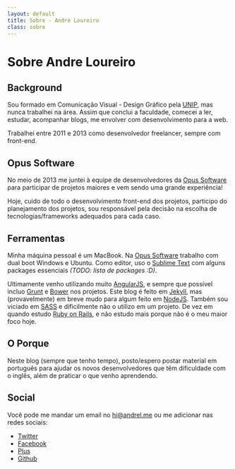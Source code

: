 ```yaml
---
layout: default
title: Sobre - Andre Loureiro
class: sobre
---
```


# Sobre Andre Loureiro

## Background

Sou formado em Comunicação Visual - Design Gráfico pela [UNIP](http://unip.br), mas nunca trabalhei na área. Assim que conclui a faculdade, comecei a ler, estudar, acompanhar blogs, me envolver com desenvolvimento para a web.

Trabalhei entre 2011 e 2013 como desenvolvedor freelancer, sempre com front-end.

## Opus Software

No meio de 2013 me juntei à equipe de desenvolvedores da <a href="http://opus-software.com.br" class="go-opus">Opus Software</a> para participar de projetos maiores e vem sendo uma grande experiência!

Hoje, cuido de todo o desenvolvimento front-end dos projetos, participo do planejamento dos projetos, sou responsável pela decisão na escolha de tecnologias/frameworks adequados para cada caso.

## Ferramentas

Minha máquina pessoal é um MacBook. Na [Opus Software](http://opus-software.com.br) trabalho com dual boot Windows e Ubuntu. Como editor, uso o [Sublime Text](http://www.sublimetext.com/) com alguns packages essenciais _(TODO: lista de packages :D)_.

Ultimamente venho utilizando muito [AngularJS](http://angularjs.org/), e sempre que possível incluo [Grunt](http://gruntjs.com) e [Bower](http://bower.io) nos projetos. Este blog é feito em [Jekyll](http://jekyllrb.com), mas (provavelmente) em breve mudo para algum feito em [NodeJS](http://nodejs.org). Também sou viciado em [SASS](http://sass-lang.com) e dificilmente não o utilizo em um projeto. De vez em quando estudo [Ruby on Rails](http://rubyonrails.org), e não estudo mais porque não é o meu maior foco hoje.

## O Porque

Neste blog (sempre que tenho tempo), posto/espero postar material em português para ajudar os novos desenvolvedores que têm dificuldade com o inglês, além de praticar o que venho aprendendo.

## Social

Você pode me mandar um email no [hi@andrel.me](mailto:hi@andrel.me) ou me adicionar nas redes sociais:

- [Twitter](http://twitter.com/anlo_)
- [Facebook](http://facebook.com/andreloureiroo)
- [Plus](http://plus.google.com/+andreloureiroo)
- [Github](http://github.com/andreloureiro)

<br>